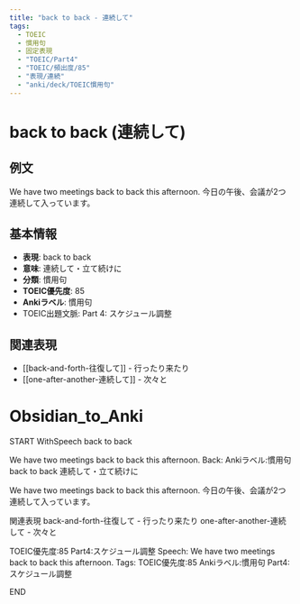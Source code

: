 ```yaml
---
title: "back to back - 連続して"
tags:
  - TOEIC
  - 慣用句
  - 固定表現
  - "TOEIC/Part4"
  - "TOEIC/頻出度/85"
  - "表現/連続"
  - "anki/deck/TOEIC慣用句"
---
```


# back to back (連続して)
## 例文
We have two meetings back to back this afternoon.
今日の午後、会議が2つ連続して入っています。
## 基本情報
- **表現**: back to back
- **意味**: 連続して・立て続けに
- **分類**: 慣用句
- **TOEIC優先度**: 85
- **Ankiラベル**: 慣用句
- TOEIC出題文脈: Part 4: スケジュール調整
## 関連表現
- [[back-and-forth-往復して]] - 行ったり来たり
- [[one-after-another-連続して]] - 次々と

# Obsidian_to_Anki
START
WithSpeech
back to back

We have two meetings back to back this afternoon.
Back: 
Ankiラベル:慣用句
back to back
連続して・立て続けに

We have two meetings back to back this afternoon.
今日の午後、会議が2つ連続して入っています。

関連表現
back-and-forth-往復して - 行ったり来たり
one-after-another-連続して - 次々と

TOEIC優先度:85
Part4:スケジュール調整
Speech: We have two meetings back to back this afternoon.
Tags: TOEIC優先度:85 Ankiラベル:慣用句 Part4:スケジュール調整
<!--ID: 1750448492768-->
END
